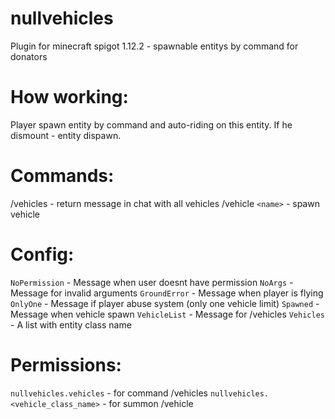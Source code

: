 # nullvehicles
Plugin for minecraft spigot 1.12.2 - spawnable entitys by command for donators

# How working: 
Player spawn entity by command and auto-riding on this entity. If he dismount - entity dispawn.


# Commands:
/vehicles - return message in chat with all vehicles
/vehicle `<name>` - spawn vehicle

# Config:
`NoPermission` - Message when user doesnt have permission
`NoArgs` - Message for invalid arguments
`GroundError` - Message when player is flying
`OnlyOne` - Message if player abuse system (only one vehicle limit)
`Spawned` - Message when vehicle spawn
`VehicleList` - Message for /vehicles
`Vehicles` - A list with entity class name

# Permissions:
`nullvehicles.vehicles` - for command /vehicles
`nullvehicles.<vehicle_class_name>` - for summon /vehicle

